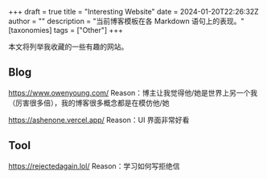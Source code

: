 +++
draft = true
title = "Interesting Website"
date = 2024-01-20T22:26:32Z
author = ""
description = "当前博客模板在各 Markdown 语句上的表现。"
[taxonomies]
tags = ["Other"]
+++

本文将列举我收藏的一些有趣的网站。

## Blog

https://www.owenyoung.com/
Reason：博主让我觉得他/她是世界上另一个我（厉害很多倍），我的博客很多概念都是在模仿他/她

https://ashenone.vercel.app/
Reason：UI 界面非常好看

## Tool

https://rejectedagain.lol/
Reason：学习如何写拒绝信
